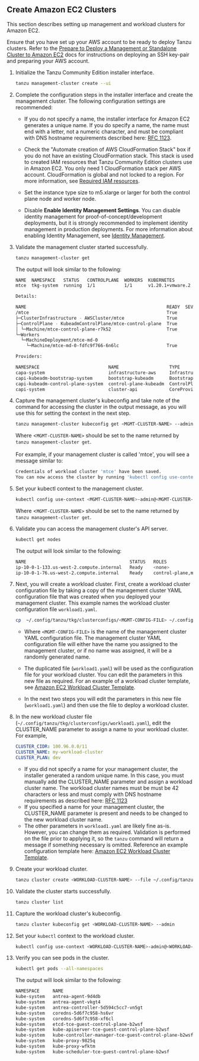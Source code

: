 ## Create Amazon EC2 Clusters

This section describes setting up management and workload clusters for
Amazon EC2.

Ensure that you have set up your AWS account to be ready to deploy Tanzu clusters.
Refer to the [Prepare to Deploy a Management or Standalone Cluster to Amazon EC2](../aws) docs for instructions on deploying an SSH key-pair and preparing your AWS account.

1. Initialize the Tanzu Community Edition installer interface.

    ```sh
    tanzu management-cluster create --ui
    ```

1. Complete the configuration steps in the installer interface and create the management cluster. The following configuration settings are recommended:


   *  If you do not specify a name, the installer interface for Amazon EC2 generates a unique name. If you do specify a name, the name must end with a letter, not a numeric character, and must be compliant with DNS hostname requirements described here: [RFC 1123](https://tools.ietf.org/html/rfc1123).
   * Check the "Automate creation of AWS CloudFormation Stack" box if you do not have an existing CloudFormation stack. This stack is used to created IAM resources that Tanzu Community Edition clusters use in Amazon EC2.
     You only need 1 CloudFormation stack per AWS account. CloudFormation is global and not locked to a region. For more information, see [Required IAM resources](../ref-aws/#permissions).

   * Set the instance type size to m5.xlarge or larger for both the control plane node and worker node.

   * Disable **Enable Identity Management Settings**. You can disable identity management for proof-of-concept/development deployments, but it is strongly recommended to implement identity management in production deployments. For more information about enabling Identity Management, see [Identity Management](../aws-install-mgmt/#step-6-identity-management).

2. Validate the management cluster started successfully.

    ```sh
    tanzu management-cluster get
    ```
    The output will look similar to the following:

    ```sh
    NAME  NAMESPACE   STATUS   CONTROLPLANE  WORKERS  KUBERNETES        ROLES
    mtce  tkg-system  running  1/1           1/1      v1.20.1+vmware.2  management

    Details:

    NAME                                                     READY  SEVERITY  REASON  SINCE  MESSAGE
    /mtce                                                    True                     113m
    ├─ClusterInfrastructure - AWSCluster/mtce                True                     113m
    ├─ControlPlane - KubeadmControlPlane/mtce-control-plane  True                     113m
    │ └─Machine/mtce-control-plane-r7k52                     True                     113m
    └─Workers
      └─MachineDeployment/mtce-md-0
        └─Machine/mtce-md-0-fdfc9f766-6n6lc                  True                     113m

    Providers:

    NAMESPACE                          NAME                   TYPE                    PROVIDERNAME  VERSION  WATCHNAMESPACE
    capa-system                        infrastructure-aws     InfrastructureProvider  aws           v0.6.4
    capi-kubeadm-bootstrap-system      bootstrap-kubeadm      BootstrapProvider       kubeadm       v0.3.14
    capi-kubeadm-control-plane-system  control-plane-kubeadm  ControlPlaneProvider    kubeadm       v0.3.14
    capi-system                        cluster-api            CoreProvider            cluster-api   v0.3.14
    ```

3. Capture the management cluster's kubeconfig and take note of the command for accessing the cluster in the output message, as you will use this for setting the context in the next step.

    ```sh
    tanzu management-cluster kubeconfig get <MGMT-CLUSTER-NAME> --admin
    ```
    Where <``MGMT-CLUSTER-NAME>`` should be set to the name returned by `tanzu management-cluster get`.  <br><br>
    For example, if your management cluster is called 'mtce', you will see a message similar to:
    ```sh
    Credentials of workload cluster 'mtce' have been saved.
    You can now access the cluster by running 'kubectl config use-context mtce-admin@mtce'
    ```

4. Set your kubectl context to the management cluster.

    ```sh
    kubectl config use-context <MGMT-CLUSTER-NAME>-admin@<MGMT-CLUSTER-NAME>
    ```
    Where <``MGMT-CLUSTER-NAME>`` should be set to the name returned by `tanzu management-cluster get`.
5. Validate you can access the management cluster's API server.

    ```sh
    kubectl get nodes
    ```
    The output will look similar to the following:
    ```sh
    NAME                                       STATUS   ROLES                  AGE    VERSION
    ip-10-0-1-133.us-west-2.compute.internal   Ready    <none>                 123m   v1.20.1+vmware.2
    ip-10-0-1-76.us-west-2.compute.internal    Ready    control-plane,master   125m   v1.20.1+vmware.2
    ```

6. Next, you will create a workload cluster. First, create a workload cluster configuration file by taking a copy of the management cluster YAML configuration file that was created when you deployed your management cluster. This example names the workload cluster configuration file ``workload1.yaml``.


    ```sh
    cp  ~/.config/tanzu/tkg/clusterconfigs/<MGMT-CONFIG-FILE> ~/.config/tanzu/tkg/clusterconfigs/workload1.yaml
    ```

   * Where ``<MGMT-CONFIG-FILE>`` is the name of the management cluster YAML configuration file. The management cluster YAML configuration file will either have the name you assigned to the management cluster, or if no name was assigned, it will be a randomly generated name.

   * The duplicated file (``workload1.yaml``) will be used as the configuration file for your workload cluster. You can edit the parameters in this new  file as required. For an example of a workload cluster template, see  [Amazon EC2 Workload Cluster Template](../aws-wl-template).


   * In the next two steps you will edit the parameters in this new file (`workload1.yaml`) and then use the file to deploy a workload cluster.


7. In the new workload cluster file (`~/.config/tanzu/tkg/clusterconfigs/workload1.yaml`), edit the CLUSTER_NAME parameter to assign a name to your workload cluster. For example,


   ```yaml
   CLUSTER_CIDR: 100.96.0.0/11
   CLUSTER_NAME: my-workload-cluster
   CLUSTER_PLAN: dev
   ```

   * If you did not specify a name for your management cluster, the installer generated a random unique name. In this case, you must manually add the CLUSTER_NAME parameter and assign a workload cluster name. The workload cluster names must be must be 42 characters or less and must comply with DNS hostname requirements as described here: [RFC 1123](https://tools.ietf.org/html/rfc1123)
   * If you specified a name for your management cluster, the CLUSTER_NAME parameter is present and needs to be changed to the new workload cluster name.
   * The other parameters in ``workload1.yaml`` are likely fine as-is. However, you can change them as required. Validation is performed on the file prior to applying it, so the `tanzu` command will return a message if something necessary is omitted. Reference an example configuration template here:  [Amazon EC2 Workload Cluster Template](../aws-wl-template).

8. Create your workload cluster.

    ```sh
    tanzu cluster create <WORKLOAD-CLUSTER-NAME> --file ~/.config/tanzu/tkg/clusterconfigs/workload1.yaml
    ```

9. Validate the cluster starts successfully.

    ```sh
    tanzu cluster list
    ```

10. Capture the workload cluster's kubeconfig.

    ```sh
    tanzu cluster kubeconfig get <WORKLOAD-CLUSTER-NAME> --admin
    ```

11. Set your `kubectl` context to the workload cluster.

    ```sh
    kubectl config use-context <WORKLOAD-CLUSTER-NAME>-admin@<WORKLOAD-CLUSTER-NAME>
    ```

12. Verify you can see pods in the cluster.

    ```sh
    kubectl get pods --all-namespaces
    ```
    The output will look similar to the following:

    ```sh
    NAMESPACE     NAME                                                    READY   STATUS    RESTARTS   AGE
    kube-system   antrea-agent-9d4db                                      2/2     Running   0          3m42s
    kube-system   antrea-agent-vkgt4                                      2/2     Running   1          5m48s
    kube-system   antrea-controller-5d594c5cc7-vn5gt                      1/1     Running   0          5m49s
    kube-system   coredns-5d6f7c958-hs6vr                                 1/1     Running   0          5m49s
    kube-system   coredns-5d6f7c958-xf6cl                                 1/1     Running   0          5m49s
    kube-system   etcd-tce-guest-control-plane-b2wsf                      1/1     Running   0          5m56s
    kube-system   kube-apiserver-tce-guest-control-plane-b2wsf            1/1     Running   0          5m56s
    kube-system   kube-controller-manager-tce-guest-control-plane-b2wsf   1/1     Running   0          5m56s
    kube-system   kube-proxy-9825q                                        1/1     Running   0          5m48s
    kube-system   kube-proxy-wfktm                                        1/1     Running   0          3m42s
    kube-system   kube-scheduler-tce-guest-control-plane-b2wsf            1/1     Running   0          5m56s
    ```
